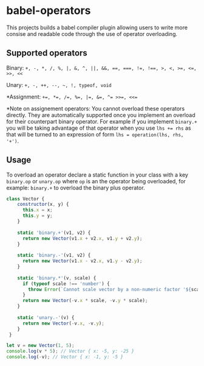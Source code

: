 # babel-operators

This projects builds a babel compiler plugin allowing users to write more consise and readable code through the use of operator overloading.

## Supported operators 

Binary:
`+, -, *, /, %, |, &, ^, ||, &&, ==, ===, !=, !==, >, <, >=, <=, >>, <<`

Unary:
`+, -, ++, --, ~, !, typeof, void`

*Assignment:
`+=, *=, /=, %=, |=, &=, ^= >>=, <<=`


*Note on assignement operators:
You cannot overload these operators directly. They are automatically supported 
once you implement an overload for their counterpart binary operator. For example if
you implement `binary.+` you will be taking advantage of that operator when you use
`lhs += rhs` as that will be turned to an expression of form `lhs = operation(lhs, rhs, 
'+')`.

## Usage

To overload an operator declare a static function in your class with a key `binary.op` or `unary.op` where `op` is an the operator
being overloaded, for example: `binary.+` to overload the binary plus operator. 

```javascript
class Vector {
    constructor(x, y) {
      this.x = x;
      this.y = y;
    }
    
    static 'binary.+'(v1, v2) {
      return new Vector(v1.x + v2.x, v1.y + v2.y);
    }
    
    static 'binary.-'(v1, v2) {
      return new Vector(v1.x - v2.x, v1.y - v2.y);
    }
  
    static 'binary.*'(v, scale) {
      if (typeof scale !== 'number') {
        throw Error(`Cannot scale vector by a non-numeric factor '${scale}'`);
      }
      return new Vector(-v.x * scale, -v.y * scale);
    }
  
    static 'unary.-'(v) {
      return new Vector(-v.x, -v.y);
    }
 }

let v = new Vector(1, 5);
console.log(v * 5); // Vector { x: -5, y: -25 }
console.log(-v); // Vector { x: -1, y: -5 }
```
